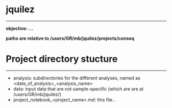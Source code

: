 # jquilez
----------------------------------------------------------------------------------------------------

**objective: ...**

**paths are relative to /users/GR/mb/jquilez/projects/conseq**


# Project directory stucture
----------------------------------------------------------------------------------------------------

- analysis: subdirectories for the different analyses, named as <date_of_analysis>_<analysis_name>
- data: input data that are not sample-specific (which are are at /users/GR/mb/jquilez/)
- project_notebook_<project_name>.md: this file...


